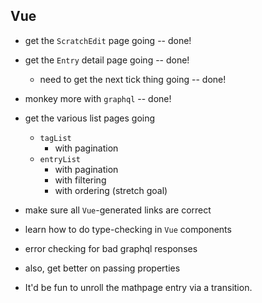 ## Vue

- get the `ScratchEdit` page going -- done!
- get the `Entry` detail page going -- done!
    - need to get the next tick thing going -- done!

- monkey more with `graphql` -- done!

- get the various list pages going
    - `tagList` 
        - with pagination
    - `entryList` 
        - with pagination
        - with filtering
        - with ordering (stretch goal)
 
- make sure all `Vue`-generated links are correct

- learn how to do type-checking in `Vue` components
- error checking for bad graphql responses
- also, get better on passing properties

- It'd be fun to unroll the mathpage entry via a transition.

